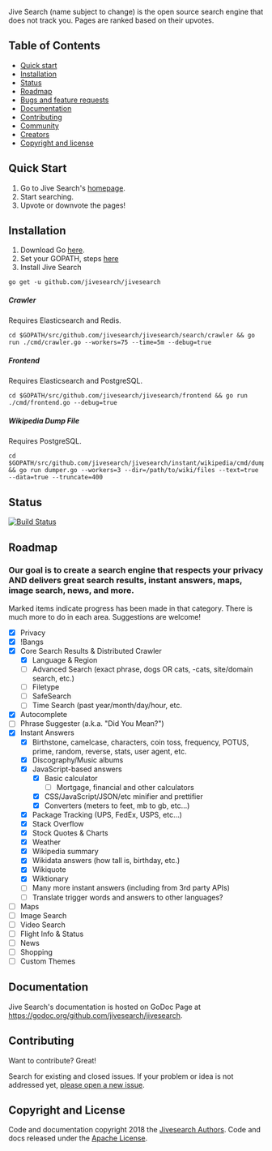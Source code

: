 Jive Search (name subject to change) is the open source search engine that does not track you. Pages are ranked based on their upvotes.
  
## Table of Contents
- [Quick start](#quick-start)
- [Installation](#installation)
- [Status](#status)
- [Roadmap](#roadmap)
- [Bugs and feature requests](#bugs-and-feature-requests)
- [Documentation](#documentation)
- [Contributing](#contributing)
- [Community](#community)
- [Creators](#creators)
- [Copyright and license](#copyright-and-license)
  
## Quick Start
1. Go to Jive Search's [homepage](https://www.jivesearch.com).
2. Start searching.
3. Upvote or downvote the pages!

## Installation

1. Download Go [here](https://golang.org/dl/).
2. Set your GOPATH, steps [here](https://github.com/golang/go/wiki/SettingGOPATH)
3. Install Jive Search

```
go get -u github.com/jivesearch/jivesearch
```
  

##### Crawler
Requires Elasticsearch and Redis.
```
cd $GOPATH/src/github.com/jivesearch/jivesearch/search/crawler && go run ./cmd/crawler.go --workers=75 --time=5m --debug=true
```
  

##### Frontend
Requires Elasticsearch and PostgreSQL.
```
cd $GOPATH/src/github.com/jivesearch/jivesearch/frontend && go run ./cmd/frontend.go --debug=true
```
  

##### Wikipedia Dump File
Requires PostgreSQL.
```
cd $GOPATH/src/github.com/jivesearch/jivesearch/instant/wikipedia/cmd/dumper && go run dumper.go --workers=3 --dir=/path/to/wiki/files --text=true --data=true --truncate=400
```
## Status
[![Build Status](https://travis-ci.org/jivesearch/jivesearch.svg?branch=master)](https://travis-ci.org/jivesearch/jivesearch)
  
## **Roadmap** 
### Our goal is to create a search engine that respects your privacy AND delivers great search results, instant answers, maps, image search, news, and more. 
  
Marked items indicate progress has been made in that category. There is much more to do in each area. Suggestions are welcome!
- [x] Privacy
- [x] !Bangs
- [x] Core Search Results & Distributed Crawler
    - [x] Language & Region
    - [ ] Advanced Search (exact phrase, dogs OR cats,  -cats, site/domain search, etc.)
    - [ ] Filetype
    - [ ] SafeSearch        
    - [ ] Time Search (past year/month/day/hour, etc.
- [x] Autocomplete
- [ ] Phrase Suggester (a.k.a. "Did You Mean?")
- [x] Instant Answers
    - [x] Birthstone, camelcase, characters, coin toss, frequency, POTUS, prime, random, reverse, stats, user agent, etc. 
    - [x] Discography/Music albums
    - [x] JavaScript-based answers
        - [x] Basic calculator
            - [ ] Mortgage, financial and other calculators
        - [x] CSS/JavaScript/JSON/etc minifier and prettifier
        - [x] Converters (meters to feet, mb to gb, etc...)
    - [x] Package Tracking (UPS, FedEx, USPS, etc...)
    - [x] Stack Overflow
    - [x] Stock Quotes & Charts    
    - [x] Weather
    - [x] Wikipedia summary
    - [x] Wikidata answers (how tall is, birthday, etc.)
    - [x] Wikiquote
    - [x] Wiktionary    
    - [ ] Many more instant answers (including from 3rd party APIs)
    - [ ] Translate trigger words and answers to other languages?
- [ ] Maps
- [ ] Image Search
- [ ] Video Search
- [ ] Flight Info & Status
- [ ] News
- [ ] Shopping
- [ ] Custom Themes
  
## Documentation
Jive Search's documentation is hosted on GoDoc Page at <https://godoc.org/github.com/jivesearch/jivesearch>.

## Contributing
Want to contribute? Great! 

Search for existing and closed issues. If your problem or idea is not addressed yet, [please open a new issue](https://github.com/jivesearch/jivesearch/issues/new).

## Copyright and License
Code and documentation copyright 2018 the [Jivesearch Authors](https://github.com/jivesearch/jivesearch/graphs/contributors). Code and docs released under the [Apache License](https://github.com/jivesearch/jivesearch/blob/master/LICENSE).
